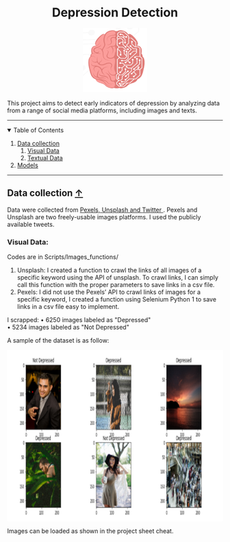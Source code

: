 <div align="center">
 <h1 align="center"> Depression Detection</h1>

 <img src="Screenshots/brain.png" alt="Logo-brain" width="150" height="150">
  
</div>

This project aims to detect early indicators of depression by analyzing data from a range of social media platforms, including images and texts. 

---

<!-- List of table of contents -->
<details open="open">
  <summary name="tbc"> Table of Contents</summary>

  <ol>
    <li> <a href="#data-collection--">Data collection </a> 
       <ol>
          <li> <a href="#">Visual Data</a> </li>
          <li> <a href="#">Textual Data</a> </li>
     </ol>
    </li>
    <li> <a href="#">Models</a> </li>


  </ol>
</details>
 

---

## Data collection <a href="#top">&#8593; </a>
Data were collected from <a href="https://www.pexels.com/"> Pexels, </a> <a href="https://unsplash.com/"> Unsplash and </a> <a href="https://twitter.com/?lang=ang"> Twitter </a>.
Pexels and Unsplash are two freely-usable images platforms. I used the publicly available tweets. 
### Visual Data: 
Codes are in Scripts/Images_functions/

<ol>
          <li> Unsplash:
                    I created a function to crawl the links of all images of a specific keyword
                    using the API of unsplash. To crawl links, I can simply call this function with
                    the proper parameters to save links in a csv file. </li>
          <li> Pexels:
                   I did not use the Pexels’ API to crawl links of images for a specific keyword,
                  I created a function using Selenium Python 1 to save links in a csv file easy
                   to implement.
        </li>
</ol>

I scrapped: 
• 6250 images labeled as "Depressed" <br>
• 5234 images labeled as "Not Depressed"

A sample of the dataset is as follow: 
<div> <img src="Screenshots/ImageSample.png" alt="Image sample" width="600" height="400" align="center"> </div>
  
Images can be loaded as shown in the project sheet cheat. 




